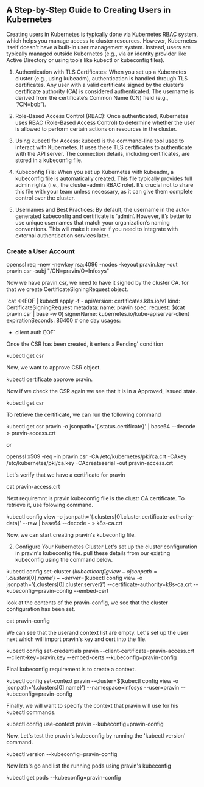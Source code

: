 ## A Step-by-Step Guide to Creating Users in Kubernetes

Creating users in Kubernetes is typically done via Kubernetes RBAC system, which helps you manage access to cluster resources. However, Kubernetes itself doesn't have a built-in user management system. Instead, users are typically managed outside Kubernetes (e.g., via an identity provider like Active Directory or using tools like kubectl or kubeconfig files).

1. Authentication with TLS Certificates:
When you set up a Kubernetes cluster (e.g., using kubeadm), authentication is handled through TLS certificates. Any user with a valid certificate signed by the cluster’s certificate authority (CA) is considered authenticated. The username is derived from the certificate’s Common Name (CN) field (e.g., “/CN=bob”).

2. Role-Based Access Control (RBAC):
Once authenticated, Kubernetes uses RBAC (Role-Based Access Control) to determine whether the user is allowed to perform certain actions on resources in the cluster.

3. Using kubectl for Access:
kubectl is the command-line tool used to interact with Kubernetes. It uses these TLS certificates to authenticate with the API server. The connection details, including certificates, are stored in a kubeconfig file.

4. Kubeconfig File:
When you set up Kubernetes with kubeadm, a kubeconfig file is automatically created. This file typically provides full admin rights (i.e., the cluster-admin RBAC role). It’s crucial not to share this file with your team unless necessary, as it can give them complete control over the cluster.

5. Usernames and Best Practices:
By default, the username in the auto-generated kubeconfig and certificate is ‘admin’. However, it’s better to use unique usernames that match your organization’s naming conventions. This will make it easier if you need to integrate with external authentication services later.


### Create a User Account

openssl req -new -newkey rsa:4096 -nodes -keyout pravin.key -out pravin.csr -subj "/CN=pravin/O=Infosys"

Now we have pravin.csr, we need to have it signed by the cluster CA. for that we create CertificateSigningRequest object.


`cat <<EOF | kubectl apply -f -
apiVersion: certificates.k8s.io/v1
kind: CertificateSigningRequest
metadata:
  name: pravin
spec:
  request: $(cat pravin.csr | base -w 0)
  signerName: kubernetes.io/kube-apiserver-client
  expirationSeconds: 86400  # one day
  usages:
  - client auth
EOF`

Once the CSR has been created, it enters a Pending' condition

kubectl get csr

Now, we want to approve CSR object.

kubectl certificate approve pravin.

Now if we check the CSR again we see that it is in a Approved, Issued state.

kubectl get csr

To retrieve the certificate, we can run the following command

kubectl get csr pravin -o jsonpath='{.status.certificate}' | base64 --decode > pravin-access.crt

or

openssl x509 -req -in pravin.csr -CA /etc/kubernetes/pki/ca.crt -CAkey /etc/kubernetes/pki/ca.key -CAcreateserial -out pravin-access.crt

Let's verify that we have a certificate for pravin

cat pravin-access.crt

Next requiremnt is pravin kubeconfig file is the clustr CA certificate. To retrieve it, use folowing command.

kubectl config view -o jsonpath='{.clusters[0].cluster.certificate-authority-data}' --raw | base64 --decode - > k8s-ca.crt

Now, we can start creating pravin's kubeconfig file.

2. Configure Your Kubernetes Cluster
Let's set up the cluster configuration in pravin's kubeconfig file. pull these details from our existing kubeconfig using the command below.

kubectl config set-cluster $(kubectl config view -o jsonpath='{.clusters[0].name}') --server=$(kubectl config view -o jsonpath='{.clusters[0].cluster.server}') --certificate-authority=k8s-ca.crt --kubeconfig=pravin-config --embed-cert

look at the contents of the pravin-config, we see that the cluster configuration has been set.

cat pravin-config

We can see that the userand context list are empty. Let's set up the user next which will import pravin's key and cert into the file.

kubectl config set-credentials pravin --client-certificate=pravin-access.crt --client-key=pravin.key --embed-certs --kubeconfig=pravin-config

Final kubeconfig requirement is to create a context.

kubectl config set-context pravin --cluster=$(kubectl config view -o jsonpath='{.clusters[0].name}') --namespace=infosys --user=pravin --kubeconfig=pravin-config

Finally, we will want to specify the context that pravin will use for his kubectl commands.

kubectl config use-context pravin --kubeconfig=pravin-config


Now, Let's test the pravin's kubeconfig by running the 'kubectl version' command.

kubectl version --kubeconfig=pravin-config

Now lets's go and list the running pods using pravin's kubeconfig

kubectl get pods --kubeconfig=pravin-config
